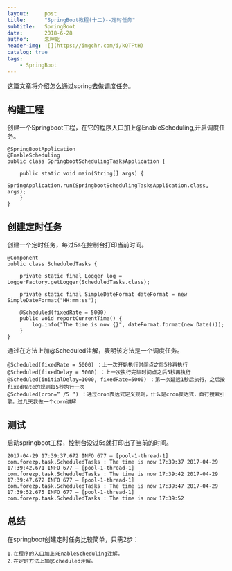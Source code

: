```yaml
---
layout:     post
title:      "SpringBoot教程(十二)--定时任务"
subtitle:   SpringBoot
date:       2018-6-28
author:     朱坤乾
header-img: ![](https://imgchr.com/i/kQTFtH)
catalog: true
tags:
    - SpringBoot
---
```

这篇文章将介绍怎么通过spring去做调度任务。

##  构建工程

创建一个Springboot工程，在它的程序入口加上@EnableScheduling,开启调度任务。

```
@SpringBootApplication
@EnableScheduling
public class SpringbootSchedulingTasksApplication {

	public static void main(String[] args) {
		SpringApplication.run(SpringbootSchedulingTasksApplication.class, args);
	}
}

```

##  创建定时任务

创建一个定时任务，每过5s在控制台打印当前时间。

```
@Component
public class ScheduledTasks {

    private static final Logger log = LoggerFactory.getLogger(ScheduledTasks.class);

    private static final SimpleDateFormat dateFormat = new SimpleDateFormat("HH:mm:ss");

    @Scheduled(fixedRate = 5000)
    public void reportCurrentTime() {
        log.info("The time is now {}", dateFormat.format(new Date()));
    }
}

```

通过在方法上加@Scheduled注解，表明该方法是一个调度任务。


    @Scheduled(fixedRate = 5000) ：上一次开始执行时间点之后5秒再执行
    @Scheduled(fixedDelay = 5000) ：上一次执行完毕时间点之后5秒再执行
    @Scheduled(initialDelay=1000, fixedRate=5000) ：第一次延迟1秒后执行，之后按fixedRate的规则每5秒执行一次
    @Scheduled(cron=” /5 “) ：通过cron表达式定义规则，什么是cron表达式，自行搜索引擎。过几天我做一个corn讲解

##  测试

启动springboot工程，控制台没过5s就打印出了当前的时间。

```
2017-04-29 17:39:37.672 INFO 677 — [pool-1-thread-1] com.forezp.task.ScheduledTasks : The time is now 17:39:37 2017-04-29 17:39:42.671 INFO 677 — [pool-1-thread-1] com.forezp.task.ScheduledTasks : The time is now 17:39:42 2017-04-29 17:39:47.672 INFO 677 — [pool-1-thread-1] com.forezp.task.ScheduledTasks : The time is now 17:39:47 2017-04-29 17:39:52.675 INFO 677 — [pool-1-thread-1] com.forezp.task.ScheduledTasks : The time is now 17:39:52
```

##  总结

在springboot创建定时任务比较简单，只需2步：

    1.在程序的入口加上@EnableScheduling注解。
    2.在定时方法上加@Scheduled注解。




